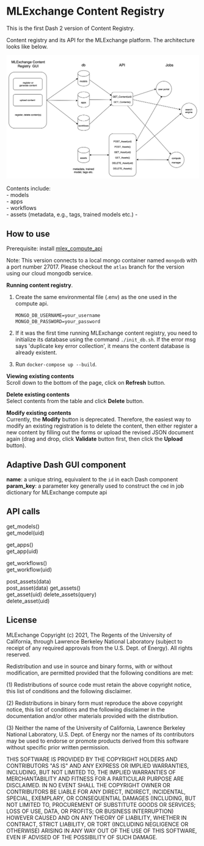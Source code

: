 # MLExchange Content Registry
This is the first Dash 2 version of Content Registry.  

Content registry and its API for the MLExchange platform.
The architecture looks like below.

![image info](./assets/content_registry_v2.png)

Contents include:  
	- models  
	- apps  
	- workflows  
	- assets (metadata, e.g., tags, trained models etc.) 
	- 

## How to use

Prerequisite: install [mlex\_compute\_api](https://github.com/mlexchange/mlex_computing_api)

Note: This version connects to a local mongo container named `mongodb` with a port number 27017. Please checkout the `atlas` branch for the version using our cloud mongodb service.

**Running content registry**.   

1. Create the same environmental file (.env) as the one used in the compute api.

	```	
	MONGO_DB_USERNAME=your_username     
	MONGO_DB_PASSWORD=your_password               
	```	   
2. If it was the first time running MLExchange content registry, you need to initialize its database using the command `./init_db.sh`. If the error msg says 'duplicate key error collection', it means the content database is already existent.    
3. Run `docker-compose up --build`.

**Viewing existing contents**  
Scroll down to the bottom of the page, click on **Refresh** button.

**Delete existing contents**  
Select contents from the table and click **Delete** button.

**Modify existing contents**  
Currently, the **Modify** button is deprecated. 
Therefore, the easiest way to modify an existing registration is to delete the content, then either register a new content by filling out the forms or upload the revised JSON document again (drag and drop, click **Validate** button first, then click the **Upload** button).


## Adaptive Dash GUI component
**name**: a unique string, equivalent to the `id` in each Dash component   
**param_key**: a parameter key generally used to construct the `cmd` in job dictionary for MLExchange compute api  

## API calls
get\_models()  
get\_model(uid) 


get\_apps()  
get\_app(uid) 


get\_workflows()  
get\_workflow(uid) 


post\_assets(data)  
post\_asset(data) 
get\_assets()  
get\_asset(uid) 
delete\_assets(query)  
delete\_asset(uid) 


## License
MLExchange Copyright (c) 2021, The Regents of the University of California,
through Lawrence Berkeley National Laboratory (subject to receipt of
any required approvals from the U.S. Dept. of Energy). All rights reserved.

Redistribution and use in source and binary forms, with or without
modification, are permitted provided that the following conditions are met:

(1) Redistributions of source code must retain the above copyright notice,
this list of conditions and the following disclaimer.

(2) Redistributions in binary form must reproduce the above copyright
notice, this list of conditions and the following disclaimer in the
documentation and/or other materials provided with the distribution.

(3) Neither the name of the University of California, Lawrence Berkeley
National Laboratory, U.S. Dept. of Energy nor the names of its contributors
may be used to endorse or promote products derived from this software
without specific prior written permission.


THIS SOFTWARE IS PROVIDED BY THE COPYRIGHT HOLDERS AND CONTRIBUTORS "AS IS"
AND ANY EXPRESS OR IMPLIED WARRANTIES, INCLUDING, BUT NOT LIMITED TO, THE
IMPLIED WARRANTIES OF MERCHANTABILITY AND FITNESS FOR A PARTICULAR PURPOSE
ARE DISCLAIMED. IN NO EVENT SHALL THE COPYRIGHT OWNER OR CONTRIBUTORS BE
LIABLE FOR ANY DIRECT, INDIRECT, INCIDENTAL, SPECIAL, EXEMPLARY, OR
CONSEQUENTIAL DAMAGES (INCLUDING, BUT NOT LIMITED TO, PROCUREMENT OF
SUBSTITUTE GOODS OR SERVICES; LOSS OF USE, DATA, OR PROFITS; OR BUSINESS
INTERRUPTION) HOWEVER CAUSED AND ON ANY THEORY OF LIABILITY, WHETHER IN
CONTRACT, STRICT LIABILITY, OR TORT (INCLUDING NEGLIGENCE OR OTHERWISE)
ARISING IN ANY WAY OUT OF THE USE OF THIS SOFTWARE, EVEN IF ADVISED OF THE
POSSIBILITY OF SUCH DAMAGE.

